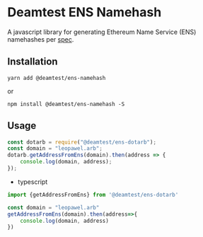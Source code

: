 # Deamtest ENS Namehash

A javascript library for generating Ethereum Name Service (ENS) namehashes per [spec](https://github.com/ethereum/EIPs/issues/137).

## Installation

```shell
yarn add @deamtest/ens-namehash
```
or 
```shell
npm install @deamtest/ens-namehash -S
```

## Usage

```javascript
const dotarb = require("@deamtest/ens-dotarb");
const domain = "leopawel.arb";
dotarb.getAddressFromEns(domain).then(address => {
    console.log(domain, address);
});
```

- typescript

```typescript
import {getAddressFromEns} from '@deamtest/ens-dotarb'

const domain = "leopawel.arb"
getAddressFromEns(domain).then(address=>{
    console.log(domain, address)
})
```